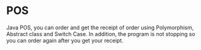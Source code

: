 # POS
Java POS, you can order and get the receipt of order using Polymorphism, Abstract class and Switch Case. In addition, the program is not stopping so you can order again after you get your receipt.
